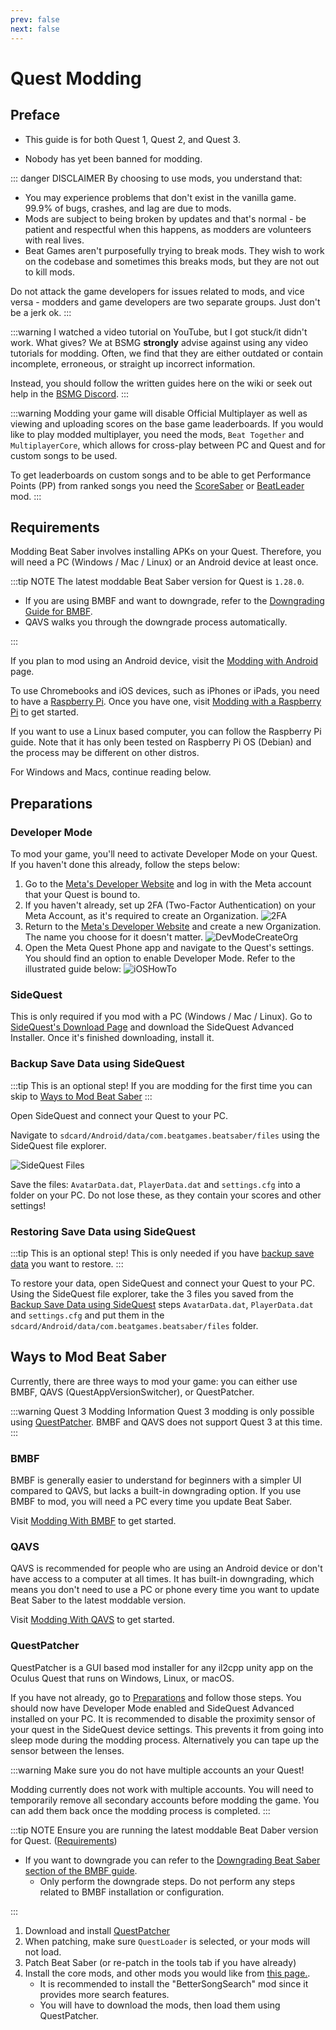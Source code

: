 ```yaml
---
prev: false
next: false
---
```


# Quest Modding

## Preface

- This guide is for both Quest 1, Quest 2, and Quest 3.

- Nobody has yet been banned for modding.

::: danger DISCLAIMER
By choosing to use mods, you understand that:

- You may experience problems that don't exist in the vanilla game. 99.9% of bugs, crashes, and lag are due to mods.
- Mods are subject to being broken by updates and that's normal - be patient and respectful when this happens,
  as modders are volunteers with real lives.
- Beat Games aren't purposefully trying to break mods. They wish to work on the codebase and sometimes this breaks mods,
  but they are not out to kill mods.

Do not attack the game developers for issues related to mods, and vice versa -
modders and game developers are two separate groups. Just don't be a jerk ok.
:::

:::warning I watched a video tutorial on YouTube, but I got stuck/it didn't work. What gives?
We at BSMG **strongly** advise against using any video tutorials for modding. Often, we find that they are either
outdated or contain incomplete, erroneous, or straight up incorrect information.

Instead, you should follow the written guides here on the wiki or seek out help in the [BSMG Discord](https://discord.gg/beatsabermods).
:::

:::warning
Modding your game will disable Official Multiplayer as well as viewing and uploading scores on the
base game leaderboards.
If you would like to play modded multiplayer, you need the mods, `Beat Together` and `MultiplayerCore`, which allows
for cross-play between PC and Quest and for custom songs to be used.

To get leaderboards on custom songs and to be able to get Performance Points (PP) from ranked songs you need the
[ScoreSaber](https://scoresaber.com/quest) or [BeatLeader](https://beatleader.xyz) mod.
:::

## Requirements

Modding Beat Saber involves installing APKs on your Quest. Therefore, you will need a PC (Windows / Mac / Linux)
or an Android device at least once.

:::tip NOTE
The latest moddable Beat Saber version for Quest is `1.28.0`.

- If you are using BMBF and want to downgrade, refer to the [Downgrading Guide for BMBF](./quest-modding-bmbf.md#downgrading-beat-saber).
- QAVS walks you through the downgrade process automatically.

:::

If you plan to mod using an Android device, visit the [Modding with Android](./support/modding-with-android.md) page.

To use Chromebooks and iOS devices, such as iPhones or iPads, you need to have a
[Raspberry Pi](https://www.raspberrypi.com/). Once you have one, visit [Modding with a Raspberry Pi](./raspi-modding.md)
to get started.

If you want to use a Linux based computer, you can follow the Raspberry Pi guide. Note that it has only been tested
on Raspberry Pi OS (Debian) and the process may be different on other distros.

For Windows and Macs, continue reading below.

## Preparations

### Developer Mode

To mod your game, you'll need to activate Developer Mode on your Quest. If you haven't done this already,
follow the steps below:

1. Go to the [Meta's Developer Website](https://developer.oculus.com/manage/organizations/create/) and log in with the
   Meta account that your Quest is bound to.
2. If you haven't already, set up 2FA (Two-Factor Authentication) on your Meta Account, as it's required to create an Organization.
   ![2FA](/.assets/images/beginners-guide/2fa.png)
3. Return to the [Meta's Developer Website](https://developer.oculus.com/manage/organizations/create/) and create a new
   Organization. The name you choose for it doesn't matter.
   ![DevModeCreateOrg](/.assets/images/beginners-guide/DevModeCreateOrg.png)
4. Open the Meta Quest Phone app and navigate to the Quest's settings. You should find an option to enable
   Developer Mode. Refer to the illustrated guide below:
   ![iOSHowTo](/.assets/images/beginners-guide/EnableDevModeIOS.png)

### SideQuest

This is only required if you mod with a PC (Windows / Mac / Linux). Go to [SideQuest's Download Page](https://sidequestvr.com/setup-howto)
and download the SideQuest Advanced Installer. Once it's finished downloading, install it.

### Backup Save Data using SideQuest

:::tip This is an optional step!
If you are modding for the first time you can skip to [Ways to Mod Beat Saber](#ways-to-mod-beat-saber)
:::

Open SideQuest and connect your Quest to your PC.

Navigate to `sdcard/Android/data/com.beatgames.beatsaber/files` using the SideQuest file explorer.

![SideQuest Files](/.assets/images/beginners-guide/sqfiles.png)

Save the files: `AvatarData.dat`, `PlayerData.dat` and `settings.cfg` into a folder on your PC. Do not lose these, as they
contain your scores and other settings!

### Restoring Save Data using SideQuest

:::tip This is an optional step!
This is only needed if you have [backup save data](#backup-save-data-using-sidequest) you want to restore.
:::

To restore your data, open SideQuest and connect your Quest to your PC.  
Using the SideQuest file explorer, take the 3 files you saved from the [Backup Save Data using SideQuest](#backup-save-data-using-sidequest)
steps `AvatarData.dat`, `PlayerData.dat` and `settings.cfg` and put them in the
`sdcard/Android/data/com.beatgames.beatsaber/files` folder.

## Ways to Mod Beat Saber

Currently, there are three ways to mod your game: you can either use BMBF, QAVS (QuestAppVersionSwitcher), or QuestPatcher.

:::warning Quest 3 Modding Information
Quest 3 modding is only possible using [QuestPatcher](#questpatcher). BMBF and QAVS does not support Quest 3 at this time.
:::

### BMBF

BMBF is generally easier to understand for beginners with a simpler UI compared to QAVS, but lacks a built-in downgrading
option. If you use BMBF to mod, you will need a PC every time you update Beat Saber.

Visit [Modding With BMBF](./quest-modding-bmbf.md) to get started.

### QAVS

QAVS is recommended for people who are using an Android device or don't have access to a computer at all times. It has
built-in downgrading, which means you don't need to use a PC or phone every time you want to update Beat Saber to the
latest moddable version.

Visit [Modding With QAVS](./quest-modding-qavs.md) to get started.

### QuestPatcher

QuestPatcher is a GUI based mod installer for any il2cpp unity app on the Oculus Quest that runs on Windows, Linux, or macOS.

If you have not already, go to [Preparations](./quest-modding.md#preparations) and follow those steps.
You should now have Developer Mode enabled and SideQuest Advanced installed on your PC.
It is recommended to disable the proximity sensor of your quest in the SideQuest device settings.
This prevents it from going into sleep mode during the modding process. Alternatively you can tape
up the sensor between the lenses.

:::warning
Make sure you do not have multiple accounts an your Quest!

Modding currently does not work with multiple accounts.
You will need to temporarily remove all secondary accounts before modding the game.
You can add them back once the modding process is completed.
:::

:::tip NOTE
Ensure you are running the latest moddable Beat Daber version for Quest. ([Requirements](#requirements))

- If you want to downgrade you can refer to the [Downgrading Beat Saber section of the BMBF guide](./quest-modding-bmbf.md#downgrading-beat-saber).
  - Only perform the downgrade steps. Do not perform any steps related to BMBF installation or configuration. 

:::

1. Download and install [QuestPatcher](https://github.com/Lauriethefish/QuestPatcher/releases/latest)
2. When patching, make sure `QuestLoader` is selected, or your mods will not load.
3. Patch Beat Saber (or re-patch in the tools tab if you have already)
4. Install the core mods, and other mods you would like from [this page.](https://computerelite.github.io/tools/Beat_Saber/questmods.html).
    - It is recommended to install the "BetterSongSearch" mod since it provides more search features.
    - You will have to download the mods, then load them using QuestPatcher. 
